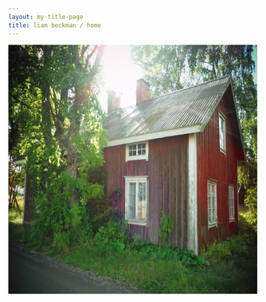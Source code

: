 ```yaml
---
layout: my-title-page
title: liam beckman / home
---
```


<style>

    .round-image{
        /*border-radius: 50%;*/
        width: 500px;
        height: 500px;
    }

</style>

<img class="round-image" src="cabin.jpg">